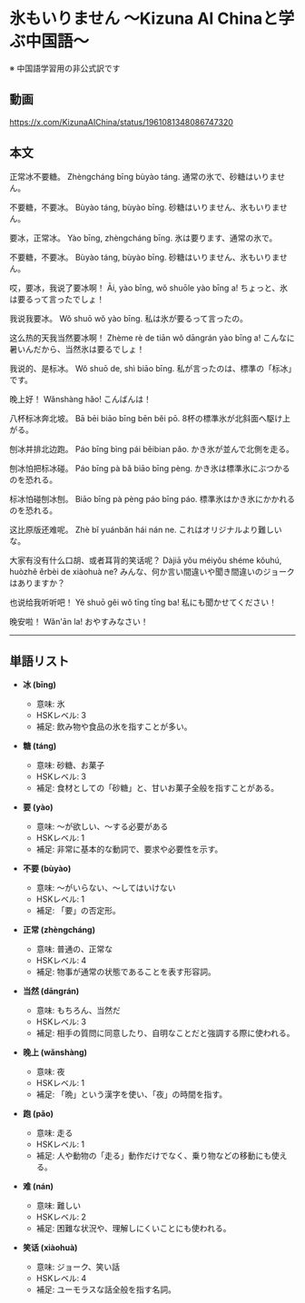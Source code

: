 # 氷もいりません 〜Kizuna AI Chinaと学ぶ中国語〜
※ 中国語学習用の非公式訳です

## 動画
https://x.com/KizunaAIChina/status/1961081348086747320

## 本文

正常冰不要糖。
Zhèngcháng bīng bùyào táng.
通常の氷で、砂糖はいりません。

不要糖，不要冰。
Bùyào táng, bùyào bīng.
砂糖はいりません、氷もいりません。

要冰，正常冰。
Yào bīng, zhèngcháng bīng.
氷は要ります、通常の氷で。

不要糖，不要冰。
Bùyào táng, bùyào bīng.
砂糖はいりません、氷もいりません。

哎，要冰，我说了要冰啊！
Āi, yào bīng, wǒ shuōle yào bīng a!
ちょっと、氷は要るって言ったでしょ！

我说我要冰。
Wǒ shuō wǒ yào bīng.
私は氷が要るって言ったの。

这么热的天我当然要冰啊！
Zhème rè de tiān wǒ dāngrán yào bīng a!
こんなに暑いんだから、当然氷は要るでしょ！

我说的、是标冰。
Wǒ shuō de, shì biāo bīng.
私が言ったのは、標準の「标冰」です。

晚上好！
Wǎnshàng hǎo!
こんばんは！

八杯标冰奔北坡。
Bā bēi biāo bīng bēn běi pō.
8杯の標準氷が北斜面へ駆け上がる。

刨冰并排北边跑。
Páo bīng bìng pái běibian pǎo.
かき氷が並んで北側を走る。

刨冰怕把标冰碰。
Páo bīng pà bǎ biāo bīng pèng.
かき氷は標準氷にぶつかるのを恐れる。

标冰怕碰刨冰刨。
Biāo bīng pà pèng páo bīng páo.
標準氷はかき氷にかかれるのを恐れる。

这比原版还难呢。
Zhè bǐ yuánbǎn hái nán ne.
これはオリジナルより難しいな。

大家有没有什么口胡、或者耳背的笑话呢？
Dàjiā yǒu méiyǒu shéme kǒuhú, huòzhě ěrbèi de xiàohuà ne?
みんな、何か言い間違いや聞き間違いのジョークはありますか？

也说给我听听吧！
Yě shuō gěi wǒ tīng tīng ba!
私にも聞かせてください！

晚安啦！
Wǎn'ān la!
おやすみなさい！

---

## 単語リスト

* **冰 (bīng)**
    - 意味: 氷
    - HSKレベル: 3
    - 補足: 飲み物や食品の氷を指すことが多い。

* **糖 (táng)**
    - 意味: 砂糖、お菓子
    - HSKレベル: 3
    - 補足: 食材としての「砂糖」と、甘いお菓子全般を指すことがある。

* **要 (yào)**
    - 意味: ～が欲しい、～する必要がある
    - HSKレベル: 1
    - 補足: 非常に基本的な動詞で、要求や必要性を示す。

* **不要 (bùyào)**
    - 意味: ～がいらない、～してはいけない
    - HSKレベル: 1
    - 補足: 「要」の否定形。

* **正常 (zhèngcháng)**
    - 意味: 普通の、正常な
    - HSKレベル: 4
    - 補足: 物事が通常の状態であることを表す形容詞。

* **当然 (dāngrán)**
    - 意味: もちろん、当然だ
    - HSKレベル: 3
    - 補足: 相手の質問に同意したり、自明なことだと強調する際に使われる。

* **晚上 (wǎnshàng)**
    - 意味: 夜
    - HSKレベル: 1
    - 補足: 「晩」という漢字を使い、「夜」の時間を指す。

* **跑 (pǎo)**
    - 意味: 走る
    - HSKレベル: 1
    - 補足: 人や動物の「走る」動作だけでなく、乗り物などの移動にも使える。

* **难 (nán)**
    - 意味: 難しい
    - HSKレベル: 2
    - 補足: 困難な状況や、理解しにくいことにも使われる。

* **笑话 (xiàohuà)**
    - 意味: ジョーク、笑い話
    - HSKレベル: 4
    - 補足: ユーモラスな話全般を指す名詞。
